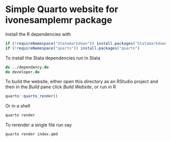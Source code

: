 # Simple Quarto website for ivonesamplemr package

Install the R dependencies with

```r
if (!requireNamespace("Statamarkdown")) install.packages("Statamarkdown")
if (!requireNamespace("quarto")) install.packages("quarto")
```

To install the Stata dependencies run in Stata
```stata
do ../dependency.do
do developer.do
```

To build the website, either open this directory as an RStudio project and then in the *Build* pane click *Build Website*, or run in R
```r
quarto::quarto_render()
```

Or in a shell
```sh
quarto render
```

To rerender a single file run say
```sh
quarto render index.qmd
```
